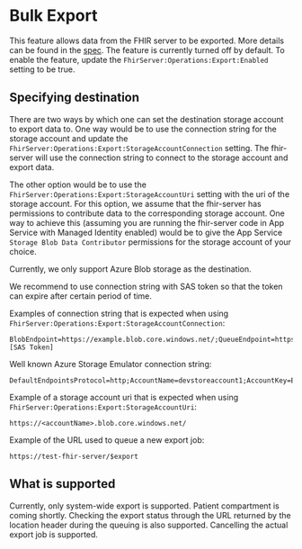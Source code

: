 # Bulk Export

This feature allows data from the FHIR server to be exported. More details can be found in the [spec](https://github.com/HL7/bulk-data/blob/master/spec/export/index.md). The feature is currently turned off by default. To enable the feature, update the `FhirServer:Operations:Export:Enabled` setting to be true.

## Specifying destination

There are two ways by which one can set the destination storage account to export data to. One way would be to use the connection string for the storage account and update the `FhirServer:Operations:Export:StorageAccountConnection` setting. The fhir-server will use the connection string to connect to the storage account and export data.

The other option would be to use the `FhirServer:Operations:Export:StorageAccountUri` setting with the uri of the storage account. For this option, we assume that the fhir-server has permissions to contribute data to the corresponding storage account. One way to achieve this (assuming you are running the fhir-server code in App Service with Managed Identity enabled) would be to give the App Service `Storage Blob Data Contributor` permissions for the storage account of your choice.

Currently, we only support Azure Blob storage as the destination.

We recommend to use connection string with SAS token so that the token can expire after certain period of time.

Examples of connection string that is expected when using `FhirServer:Operations:Export:StorageAccountConnection`:

```
BlobEndpoint=https://example.blob.core.windows.net/;QueueEndpoint=https://example.queue.core.windows.net/;FileEndpoint=https://example.file.core.windows.net/;TableEndpoint=https://example.table.core.windows.net/;SharedAccessSignature=[SAS Token]
```

Well known Azure Storage Emulator connection string:

```
DefaultEndpointsProtocol=http;AccountName=devstoreaccount1;AccountKey=Eby8vdM02xNOcqFlqUwJPLlmEtlCDXJ1OUzFT50uSRZ6IFsuFq2UVErCz4I6tq/K1SZFPTOtr/KBHBeksoGMGw==;BlobEndpoint=http://127.0.0.1:10000/devstoreaccount1;TableEndpoint=http://127.0.0.1:10002/devstoreaccount1;QueueEndpoint=http://127.0.0.1:10001/devstoreaccount1;
```

Example of a storage account uri that is expected when using `FhirServer:Operations:Export:StorageAccountUri`:

```
https://<accountName>.blob.core.windows.net/
```

Example of the URL used to queue a new export job:

```
https://test-fhir-server/$export
```

## What is supported

Currently, only system-wide export is supported. Patient compartment is coming shortly. Checking the export status through the URL returned by the location header during the queuing is also supported. Cancelling the actual export job is supported.
